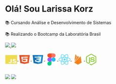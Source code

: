 #  Olá! Sou Larissa Korz 

<p>📚 Cursando Análise e Desenvolvimento de Sistemas</p>
<p>📚 Realizando o Bootcamp da Laboratória Brasil</p>

<div>
  <a href="https://github.com/Giuthamie">
  <img height="180em" src="https://github-readme-stats.vercel.app/api?username=larissakorz&show_icons=true&theme=dracula&include_all_commits=true&count_private=true"/>
  <img height="180em" src="https://github-readme-stats.vercel.app/api/top-langs/?username=larissakorz&layout=compact&langs_count=7&theme=dracula"/>
</div>
  
<div style="display: inline_block"><br>
  <img align="center" alt="lari-Js" height="30" width="40" src="https://raw.githubusercontent.com/devicons/devicon/master/icons/javascript/javascript-plain.svg">
  <img align="center" alt="lari-HTML" height="30" width="40" src="https://raw.githubusercontent.com/devicons/devicon/master/icons/html5/html5-original.svg">
  <img align="center" alt="lari-CSS" height="30" width="40" src="https://raw.githubusercontent.com/devicons/devicon/master/icons/css3/css3-original.svg">
  <img align="center" alt="lari-Figma" height="40" width="40" src="https://raw.githubusercontent.com/devicons/devicon/master/icons/figma/figma-original.svg">
  <img align="center" alt="lari-React" height="40" width="40" src="https://raw.githubusercontent.com/devicons/devicon/master/icons/react/react-original.svg">
  <img align="center" alt="lari-Firebase" height="40" width="40" src="https://raw.githubusercontent.com/devicons/devicon/master/icons/firebase/firebase-plain.svg">
  <img align="center" alt="lari-Node" height="40" width="40" src="https://raw.githubusercontent.com/devicons/devicon/master/icons/nodejs/nodejs-original.svg">
</div>
  
  ##
  
  <div> 
  <a href = "mailto:lariskorz@gmail.com"><img src="https://img.shields.io/badge/-Gmail-%23333?style=for-the-badge&logo=gmail&logoColor=white" target="_blank"></a>
  <a href="https://www.linkedin.com/in/larissakorz/" target="_blank"><img src="https://img.shields.io/badge/-LinkedIn-%230077B5?style=for-the-badge&logo=linkedin&logoColor=white" target="_blank"></a> 
